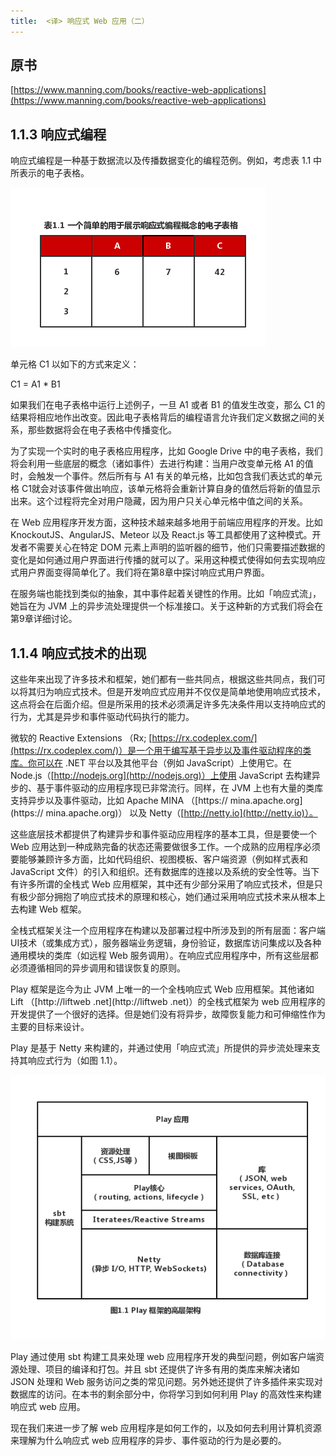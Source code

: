 ```yaml
---
title:  <译> 响应式 Web 应用（二）
---
```


## 原书

[https://www.manning.com/books/reactive-web-applications](https://www.manning.com/books/reactive-web-applications)

## 1.1.3 响应式编程

响应式编程是一种基于数据流以及传播数据变化的编程范例。例如，考虑表 1.1 中所表示的电子表格。

![Image of spreadsheet](../assets/img/spreadsheet.png)

单元格 C1 以如下的方式来定义：

C1 = A1 * B1

如果我们在电子表格中运行上述例子，一旦 A1 或者 B1 的值发生改变，那么 C1 的结果将相应地作出改变。因此电子表格背后的编程语言允许我们定义数据之间的关系，那些数据将会在电子表格中传播变化。

为了实现一个实时的电子表格应用程序，比如 Google Drive 中的电子表格，我们将会利用一些底层的概念（诸如事件）去进行构建：当用户改变单元格 A1 的值时，会触发一个事件。然后所有与 A1 有关的单元格，比如包含我们表达式的单元格 C1就会对该事件做出响应，该单元格将会重新计算自身的值然后将新的值显示出来。这个过程将完全对用户隐藏，因为用户只关心单元格中值之间的关系。

在 Web 应用程序开发方面，这种技术越来越多地用于前端应用程序的开发。比如 KnockoutJS、AngularJS、Meteor 以及 React.js 等工具都使用了这种模式。开发者不需要关心在特定 DOM 元素上声明的监听器的细节，他们只需要描述数据的变化是如何通过用户界面进行传播的就可以了。采用这种模式使得如何去实现响应式用户界面变得简单化了。我们将在第8章中探讨响应式用户界面。

在服务端也能找到类似的抽象，其中事件起着关键性的作用。比如「响应式流」，她旨在为 JVM 上的异步流处理提供一个标准接口。关于这种新的方式我们将会在第9章详细讨论。

## 1.1.4 响应式技术的出现

这些年来出现了许多技术和框架，她们都有一些共同点，根据这些共同点，我们可以将其归为响应式技术。但是开发响应式应用并不仅仅是简单地使用响应式技术，这点将会在后面介绍。但是所采用的技术必须满足许多先决条件用以支持响应式的行为，尤其是异步和事件驱动代码执行的能力。

微软的 Reactive Extensions （Rx; [https://rx.codeplex.com/](https://rx.codeplex.com/)）是一个用于编写基于异步以及事件驱动程序的类库。你可以在 .NET 平台以及其他平台（例如 JavaScript）上使用它。在 Node.js（[http://nodejs.org](http://nodejs.org)）上使用 JavaScript 去构建异步的、基于事件驱动的应用程序现已非常流行。同样，在 JVM 上也有大量的类库支持异步以及事件驱动，比如 Apache MINA （[https:// mina.apache.org](https:// mina.apache.org)） 以及 Netty（[http://netty.io](http://netty.io)）。

这些底层技术都提供了构建异步和事件驱动应用程序的基本工具，但是要使一个 Web 应用达到一种成熟完备的状态还需要做很多工作。一个成熟的应用程序必须要能够兼顾许多方面，比如代码组织、视图模板、客户端资源（例如样式表和 JavaScript 文件）的引入和组织。还有数据库的连接以及系统的安全性等。当下有许多所谓的全栈式 Web 应用框架，其中还有少部分采用了响应式技术，但是只有极少部分拥抱了响应式技术的原理和核心，她们通过采用响应式技术来从根本上去构建 Web 框架。

全栈式框架关注一个应用程序在构建以及部署过程中所涉及到的所有层面：客户端UI技术（或集成方式），服务器端业务逻辑，身份验证，数据库访问集成以及各种通用模块的类库（如远程 Web 服务调用）。在响应式应用程序中，所有这些层都必须遵循相同的异步调用和错误恢复的原则。

Play 框架是迄今为止 JVM 上唯一的一个全栈响应式 Web 应用框架。其他诸如 Lift （[http://liftweb .net](http://liftweb .net)）的全栈式框架为 web 应用程序的开发提供了一个很好的选择。但是她们没有将异步，故障恢复能力和可伸缩性作为主要的目标来设计。

Play 是基于 Netty 来构建的，并通过使用「响应式流」所提供的异步流处理来支持其响应式行为（如图 1.1）。

![Image of play high level architecture](../assets/img/High-level-architecture-of-play.png)

Play 通过使用 sbt 构建工具来处理 web 应用程序开发的典型问题，例如客户端资源处理、项目的编译和打包。并且 sbt 还提供了许多有用的类库来解决诸如 JSON 处理和 Web 服务访问之类的常见问题。另外她还提供了许多插件来实现对数据库的访问。在本书的剩余部分中，你将学习到如何利用 Play 的高效性来构建响应式 web 应用。


现在我们来进一步了解 web 应用程序是如何工作的，以及如何去利用计算机资源来理解为什么响应式 web 应用程序的异步、事件驱动的行为是必要的。
